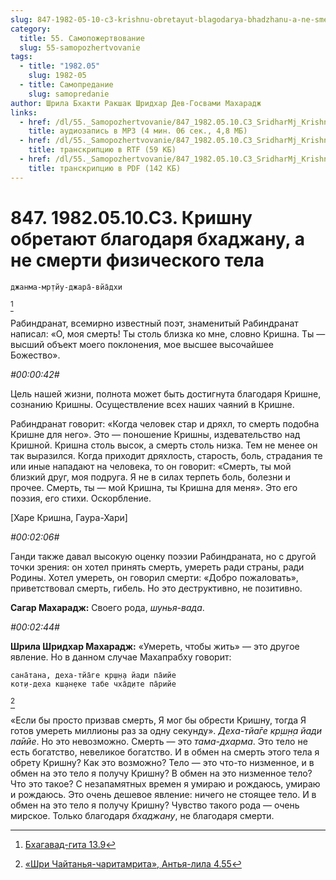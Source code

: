 ```yaml
---
slug: 847-1982-05-10-c3-krishnu-obretayut-blagodarya-bhadzhanu-a-ne-smerti-fizicheskogo-tela
category:
  title: 55. Самопожертвование
  slug: 55-samopozhertvovanie
tags:
  - title: "1982.05"
    slug: 1982-05
  - title: Самопредание
    slug: samopredanie
author: Шрила Бхакти Ракшак Шридхар Дев-Госвами Махарадж
links:
  - href: /dl/55._Samopozhertvovanie/847_1982.05.10.C3_SridharMj_Krishnu_obretajut_blagodarja_bhadzhanu_a_ne_smerti_fizicheskogo_tela.mp3
    title: аудиозапись в MP3 (4 мин. 06 сек., 4,8 МБ)
  - href: /dl/55._Samopozhertvovanie/847_1982.05.10.C3_SridharMj_Krishnu_obretajut_blagodarja_bhadzhanu_a_ne_smerti_fizicheskogo_tela.rtf
    title: транскрипцию в RTF (59 КБ)
  - href: /dl/55._Samopozhertvovanie/847_1982.05.10.C3_SridharMj_Krishnu_obretajut_blagodarja_bhadzhanu_a_ne_smerti_fizicheskogo_tela.pdf
    title: транскрипцию в PDF (142 КБ)
---
```


# 847. 1982.05.10.C3. Кришну обретают благодаря бхаджану, а не смерти физического тела

    джанма-мр̣тйу-джара̄-вйа̄дхи
[^_ftn1]

Рабиндранат, всемирно известный поэт, знаменитый Рабиндранат написал: «О, моя смерть! Ты столь близка ко мне, словно Кришна. Ты — высший объект моего поклонения, мое высшее высочайшее Божество».

*#00:00:42#*

Цель нашей жизни, полнота может быть достигнута благодаря Кришне, сознанию Кришны. Осуществление всех наших чаяний в Кришне.

Рабиндранат говорит: «Когда человек стар и дряхл, то смерть подобна Кришне для него». Это — поношение Кришны, издевательство над Кришной. Кришна столь высок, а смерть столь низка. Тем не менее он так выразился. Когда приходит дряхлость, старость, боль, страдания те или иные нападают на человека, то он говорит: «Смерть, ты мой близкий друг, моя подруга. Я не в силах терпеть боль, болезни и прочее. Смерть, ты — мой Кришна, ты Кришна для меня». Это его поэзия, его стихи. Оскорбление.

[Харе Кришна, Гаура-Хари]

*#00:02:06#*

Ганди также давал высокую оценку поэзии Рабиндраната, но с другой точки зрения: он хотел принять смерть, умереть ради страны, ради Родины. Хотел умереть, он говорил смерти: «Добро пожаловать», приветствовал смерть, гибель. Но это деструктивно, не позитивно.

**Сагар Махарадж:** Своего рода, *шунья-вада*.

*#00:02:44#*

**Шрила Шридхар Махарадж:** «Умереть, чтобы жить» — это другое явление. Но в данном случае Махапрабху говорит:

    сана̄тана, деха-тйа̄ге кр̣ш̣н̣а йади па̄ийе
    кот̣и-деха кш̣ан̣еке табе чха̄д̣ите па̄рийе
[^_ftn2]

«Если бы просто призвав смерть, Я мог бы обрести Кришну, тогда Я готов умереть миллионы раз за одну секунду». *Деха-тйа̄ге кр̣ш̣н̣а йади па̄ийе*. Но это невозможно. Смерть — это *тама-дхарма*. Это тело не есть богатство, невеликое богатство. И в обмен на смерть этого тела я обрету Кришну? Как это возможно? Тело — это что-то низменное, и в обмен на это тело я получу Кришну? В обмен на это низменное тело? Что это такое? С незапамятных времен я умираю и рождаюсь, умираю и рождаюсь. Это очень дешевое явление: ничего не стоящее тело. И в обмен на это тело я получу Кришну? Чувство такого рода — очень мирское. Только благодаря *бхаджану*, не благодаря смерти.



[^_ftn1]: [Бхагавад-гита 13.9](../notes/bhagavad-gita/bhagavad-gita-13-9.md)

[^_ftn2]: [«Шри Чайтанья-чаритамрита», Антья-лила 4.55](../notes/shri-chajtanya-charitamrita-antya-lila/shri-chajtanya-charitamrita-antya-lila-4-55.md)
